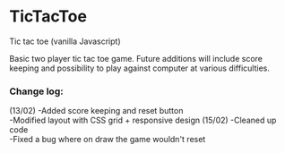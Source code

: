 # TicTacToe
Tic tac toe (vanilla Javascript)

Basic two player tic tac toe game. 
Future additions will include score keeping and possibility to play against computer at various difficulties.

### Change log:
(13/02)
-Added score keeping and reset button </br>
-Modified layout with CSS grid + responsive design
(15/02)
-Cleaned up code </br>
-Fixed a bug where on draw the game wouldn't reset
